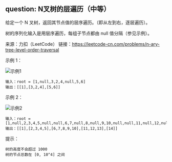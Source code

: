 ## question: N叉树的层遍历（中等）

给定一个 N 叉树，返回其节点值的层序遍历。（即从左到右，逐层遍历）。

树的序列化输入是用层序遍历，每组子节点都由 null 值分隔（参见示例）。

来源：力扣（LeetCode）
链接：https://leetcode-cn.com/problems/n-ary-tree-level-order-traversal


示例 1：

![示例1](https://assets.leetcode.com/uploads/2018/10/12/narytreeexample.png)

```text
输入：root = [1,null,3,2,4,null,5,6]
输出：[[1],[3,2,4],[5,6]]
```

示例 2：

![示例2](https://assets.leetcode.com/uploads/2019/11/08/sample_4_964.png)
```text
输入：root = [1,null,2,3,4,5,null,null,6,7,null,8,null,9,10,null,null,11,null,12,null,13,null,null,14]
输出：[[1],[2,3,4,5],[6,7,8,9,10],[11,12,13],[14]]
```

提示：
```text
树的高度不会超过 1000
树的节点总数在 [0, 10^4] 之间
```